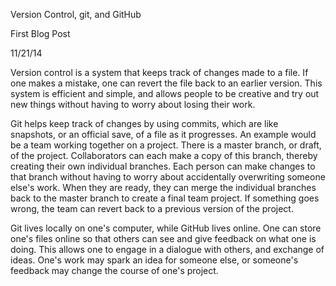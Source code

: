 Version Control, git, and GitHub

First Blog Post

11/21/14


Version control is a system that keeps track of changes made to a file.  If one makes a mistake, one can revert the file back to an earlier version.  This system is efficient and simple, and allows people to be creative and try out new things without having to worry about losing their work.

Git helps keep track of changes by using commits, which are like snapshots, or an official save, of a file as it progresses.  An example would be a team working together on a project.  There is a master branch, or draft, of the project.  Collaborators can each make a copy of this branch, thereby creating their own individual branches.  Each person can make changes to that branch without having to worry about accidentally overwriting someone else's work.  When they are ready, they can merge the individual branches back to the master branch to create a final team project.  If something goes wrong, the team can revert back to a previous version of the project.  

Git lives locally on one's computer, while GitHub lives online.  One can store one's files online so that others can see and give feedback on what one is doing.  This allows one to engage in a dialogue with others, and exchange of ideas.  One's work may spark an idea for someone else, or someone's feedback may change the course of one's project.
